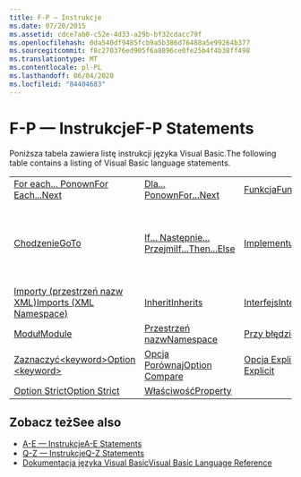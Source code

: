 ```yaml
---
title: F-P — Instrukcje
ms.date: 07/20/2015
ms.assetid: cdce7ab0-c52e-4d33-a29b-bf32cdacc79f
ms.openlocfilehash: 0da540df9485fcb9a5b386d76488a5e99264b377
ms.sourcegitcommit: f8c270376ed905f6a8896ce0fe25b4f4b38ff498
ms.translationtype: MT
ms.contentlocale: pl-PL
ms.lasthandoff: 06/04/2020
ms.locfileid: "84404683"
---
```

# <a name="f-p-statements"></a><span data-ttu-id="31249-102">F-P — Instrukcje</span><span class="sxs-lookup"><span data-stu-id="31249-102">F-P Statements</span></span>
<span data-ttu-id="31249-103">Poniższa tabela zawiera listę instrukcji języka Visual Basic.</span><span class="sxs-lookup"><span data-stu-id="31249-103">The following table contains a listing of Visual Basic language statements.</span></span>  
  
|||||  
|---|---|---|---|  
|[<span data-ttu-id="31249-104">For each... Ponown</span><span class="sxs-lookup"><span data-stu-id="31249-104">For Each...Next</span></span>](for-each-next-statement.md)|[<span data-ttu-id="31249-105">Dla... Ponown</span><span class="sxs-lookup"><span data-stu-id="31249-105">For...Next</span></span>](for-next-statement.md)|[<span data-ttu-id="31249-106">Funkcja</span><span class="sxs-lookup"><span data-stu-id="31249-106">Function</span></span>](function-statement.md)|[<span data-ttu-id="31249-107">Pobierz</span><span class="sxs-lookup"><span data-stu-id="31249-107">Get</span></span>](get-statement.md)|  
|[<span data-ttu-id="31249-108">Chodzenie</span><span class="sxs-lookup"><span data-stu-id="31249-108">GoTo</span></span>](goto-statement.md)|[<span data-ttu-id="31249-109">If... Następnie... Przejmi</span><span class="sxs-lookup"><span data-stu-id="31249-109">If...Then...Else</span></span>](if-then-else-statement.md)|[<span data-ttu-id="31249-110">Implementuje</span><span class="sxs-lookup"><span data-stu-id="31249-110">Implements</span></span>](implements-statement.md)|[<span data-ttu-id="31249-111">Importy (przestrzeń nazw i typ .NET)</span><span class="sxs-lookup"><span data-stu-id="31249-111">Imports (.NET Namespace and Type)</span></span>](imports-statement-net-namespace-and-type.md)|  
|[<span data-ttu-id="31249-112">Importy (przestrzeń nazw XML)</span><span class="sxs-lookup"><span data-stu-id="31249-112">Imports (XML Namespace)</span></span>](imports-statement-xml-namespace.md)|[<span data-ttu-id="31249-113">Inherit</span><span class="sxs-lookup"><span data-stu-id="31249-113">Inherits</span></span>](inherits-statement.md)|[<span data-ttu-id="31249-114">Interfejs</span><span class="sxs-lookup"><span data-stu-id="31249-114">Interface</span></span>](interface-statement.md)|[<span data-ttu-id="31249-115">Mid</span><span class="sxs-lookup"><span data-stu-id="31249-115">Mid</span></span>](mid-statement.md)|  
|[<span data-ttu-id="31249-116">Moduł</span><span class="sxs-lookup"><span data-stu-id="31249-116">Module</span></span>](module-statement.md)|[<span data-ttu-id="31249-117">Przestrzeń nazw</span><span class="sxs-lookup"><span data-stu-id="31249-117">Namespace</span></span>](namespace-statement.md)|[<span data-ttu-id="31249-118">Przy błędzie</span><span class="sxs-lookup"><span data-stu-id="31249-118">On Error</span></span>](on-error-statement.md)|[<span data-ttu-id="31249-119">Operator</span><span class="sxs-lookup"><span data-stu-id="31249-119">Operator</span></span>](operator-statement.md)|  
|[<span data-ttu-id="31249-120">Zaznaczyć\<keyword></span><span class="sxs-lookup"><span data-stu-id="31249-120">Option \<keyword></span></span>](option-keyword-statement.md)|[<span data-ttu-id="31249-121">Opcja Porównaj</span><span class="sxs-lookup"><span data-stu-id="31249-121">Option Compare</span></span>](option-compare-statement.md)|[<span data-ttu-id="31249-122">Opcja Explicit</span><span class="sxs-lookup"><span data-stu-id="31249-122">Option Explicit</span></span>](option-explicit-statement.md)|[<span data-ttu-id="31249-123">Wnioskowanie dotyczące opcji</span><span class="sxs-lookup"><span data-stu-id="31249-123">Option Infer</span></span>](option-infer-statement.md)|  
|[<span data-ttu-id="31249-124">Option Strict</span><span class="sxs-lookup"><span data-stu-id="31249-124">Option Strict</span></span>](option-strict-statement.md)|[<span data-ttu-id="31249-125">Właściwość</span><span class="sxs-lookup"><span data-stu-id="31249-125">Property</span></span>](property-statement.md)|||  
  
## <a name="see-also"></a><span data-ttu-id="31249-126">Zobacz też</span><span class="sxs-lookup"><span data-stu-id="31249-126">See also</span></span>

- [<span data-ttu-id="31249-127">A-E — Instrukcje</span><span class="sxs-lookup"><span data-stu-id="31249-127">A-E Statements</span></span>](a-e-statements.md)
- [<span data-ttu-id="31249-128">Q-Z — Instrukcje</span><span class="sxs-lookup"><span data-stu-id="31249-128">Q-Z Statements</span></span>](q-z-statements.md)
- [<span data-ttu-id="31249-129">Dokumentacja języka Visual Basic</span><span class="sxs-lookup"><span data-stu-id="31249-129">Visual Basic Language Reference</span></span>](../index.md)

